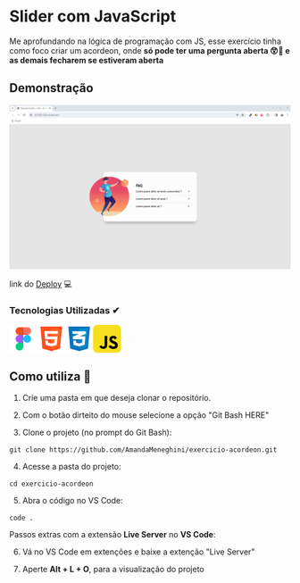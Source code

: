 # Slider com JavaScript

Me aprofundando na lógica de programação com JS, esse exercício tinha como foco criar um acordeon, onde **só pode ter uma pergunta aberta 😲🧐 e as demais fecharem se estiveram aberta**

## Demonstração
<img src="./src/images/readme/acordeon with JS.gif">

link do [Deploy](https://amandameneghini.github.io/exercicio-acordeon/) 💻

### Tecnologias Utilizadas ✔

<div style="display: flex;">
    <img src="./src/images/readme/logo-figma.png" style="width: 50px;">
    <img src="./src/images/readme/logo-html-5-1536.png" style="width: 50px;">
    <img src="./src/images/readme/logo-css-3-2048.png" style="width: 50px;">
    <img src="./src/images/readme/javascript_icon_130900.png" style="width: 50px">
</div>

## Como utiliza 🤔

1. Crie uma pasta em que deseja clonar o repositório.

2. Com o botão dirteito do mouse selecione a opção "Git Bash HERE"

3. Clone o projeto (no prompt do Git Bash):

```
git clone https://github.com/AmandaMeneghini/exercicio-acordeon.git
```

4. Acesse a pasta do projeto:

```
cd exercicio-acordeon
```

5. Abra o código no VS Code:

```
code .
```

Passos extras com a extensão **Live Server** no **VS Code**:

6. Vá no VS Code em extenções e baixe a extenção "Live Server"

7. Aperte **Alt + L + O**, para a visualização do projeto